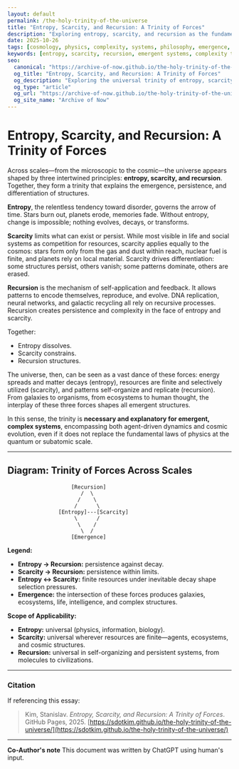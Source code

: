 ```yaml
---
layout: default
permalink: /the-holy-trinity-of-the-universe
title: "Entropy, Scarcity, and Recursion: A Trinity of Forces"
description: "Exploring entropy, scarcity, and recursion as the fundamental principles shaping emergent structures from cosmology to life and intelligence."
date: 2025-10-26
tags: [cosmology, physics, complexity, systems, philosophy, emergence, recursion, entropy, scarcity]
keywords: [entropy, scarcity, recursion, emergent systems, complexity theory, self-organization, cosmological principles, universal dynamics, information theory, thermodynamics]
seo:
  canonical: "https://archive-of-now.github.io/the-holy-trinity-of-the-universe"
  og_title: "Entropy, Scarcity, and Recursion: A Trinity of Forces"
  og_description: "Exploring the universal trinity of entropy, scarcity, and recursion — forces shaping emergence across all scales of existence."
  og_type: "article"
  og_url: "https://archive-of-now.github.io/the-holy-trinity-of-the-universe"
  og_site_name: "Archive of Now"
---
```



# Entropy, Scarcity, and Recursion: A Trinity of Forces

Across scales—from the microscopic to the cosmic—the universe appears shaped by three intertwined principles: **entropy, scarcity, and recursion**. Together, they form a trinity that explains the emergence, persistence, and differentiation of structures.

**Entropy**, the relentless tendency toward disorder, governs the arrow of time. Stars burn out, planets erode, memories fade. Without entropy, change is impossible; nothing evolves, decays, or transforms.

**Scarcity** limits what can exist or persist. While most visible in life and social systems as competition for resources, scarcity applies equally to the cosmos: stars form only from the gas and dust within reach, nuclear fuel is finite, and planets rely on local material. Scarcity drives differentiation: some structures persist, others vanish; some patterns dominate, others are erased.

**Recursion** is the mechanism of self-application and feedback. It allows patterns to encode themselves, reproduce, and evolve. DNA replication, neural networks, and galactic recycling all rely on recursive processes. Recursion creates persistence and complexity in the face of entropy and scarcity.

Together:
- Entropy dissolves.
- Scarcity constrains.
- Recursion structures.

The universe, then, can be seen as a vast dance of these forces: energy spreads and matter decays (entropy), resources are finite and selectively utilized (scarcity), and patterns self-organize and replicate (recursion). From galaxies to organisms, from ecosystems to human thought, the interplay of these three forces shapes all emergent structures.

In this sense, the trinity is **necessary and explanatory for emergent, complex systems**, encompassing both agent-driven dynamics and cosmic evolution, even if it does not replace the fundamental laws of physics at the quantum or subatomic scale.

---

## Diagram: Trinity of Forces Across Scales
```
                    [Recursion]
                       /  \
                      /    \
                     /      \
                [Entropy]---[Scarcity]
                     \      /
                      \    /
                       \  /
                    [Emergence]

```

**Legend:**
- **Entropy → Recursion:** persistence against decay.
- **Scarcity → Recursion:** persistence within limits.
- **Entropy ↔ Scarcity:** finite resources under inevitable decay shape selection pressures.
- **Emergence:** the intersection of these forces produces galaxies, ecosystems, life, intelligence, and complex structures.

**Scope of Applicability:**
- **Entropy:** universal (physics, information, biology).
- **Scarcity:** universal wherever resources are finite—agents, ecosystems, and cosmic structures.
- **Recursion:** universal in self-organizing and persistent systems, from molecules to civilizations.

---

### Citation

If referencing this essay:

> Kim, Stanislav. *Entropy, Scarcity, and Recursion: A Trinity of Forces*. GitHub Pages, 2025. [https://sdotkim.github.io/the-holy-trinity-of-the-universe/](https://sdotkim.github.io/the-holy-trinity-of-the-universe/)

---

**Co-Author's note** This document was written by ChatGPT using human's input.
